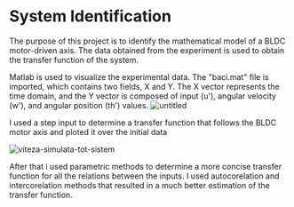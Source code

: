 # System Identification

The purpose of this project is to identify the mathematical model of a BLDC motor-driven axis. The data obtained from the experiment is used to obtain the transfer function of the system.

Matlab is used to visualize the experimental data. The "baci.mat" file is imported, which contains two fields, X and Y. The X vector represents the time domain, and the Y vector is composed of input (u'), angular velocity (w'), and angular position (th') values.
![untitled](https://user-images.githubusercontent.com/118546616/223975008-d3b19719-9645-4a5a-b516-40b78de9fe1b.jpg)


I used a step input to determine a transfer function that follows the BLDC motor axis and ploted it over the initial data 

![viteza-simulata-tot-sistem](https://user-images.githubusercontent.com/118546616/223975741-c2d7c73d-33d5-4ad6-b0ae-c02d8265feff.jpg)

After that i used parametric methods to determine a more concise transfer function for all the relations between the inputs. I used autocorelation and intercorelation methods that resulted in a much better estimation of the transfer function.

